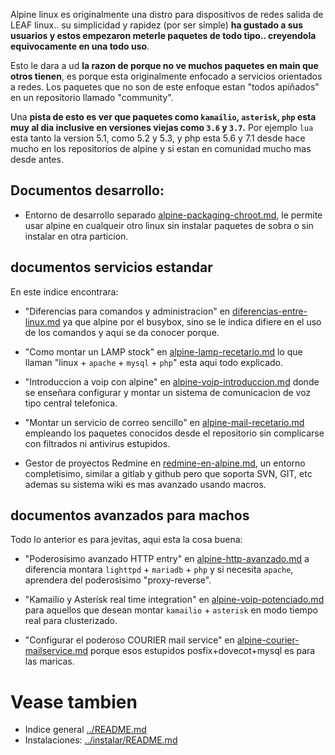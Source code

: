 Alpine linux es originalmente una distro para dispositivos de redes salida de LEAF linux.. 
su simplicidad y rapidez (por ser simple) **ha gustado a sus usuarios y 
estos empezaron meterle paquetes de todo tipo.. creyendola equivocamente en una todo uso**.

Esto le dara a ud **la razon de porque no ve muchos paquetes en main que otros tienen**, 
es porque esta originalmente enfocado a servicios orientados a redes. Los paquetes 
que no son de este enfoque estan "todos apiñados" en un repositorio llamado "community".

Una **pista de esto es ver que paquetes como `kamailio`, `asterisk`, `php` 
esta muy al dia inclusive en versiones viejas como `3.6` y `3.7`.** Por ejemplo 
`lua` esta tanto la version 5.1, como 5.2 y 5.3, y php esta 5.6 y 7.1 desde hace mucho 
en los repositorios de alpine y si estan en comunidad mucho mas desde antes.

## Documentos desarrollo:

* Entorno de desarrollo separado [alpine-packaging-chroot.md](alpine-packaging-chroot.md), 
le permite usar alpine en cualqueir otro linux sin instalar paquetes de sobra o sin instalar en otra particion.

## documentos servicios estandar

En este indice encontrara:

* "Diferencias para comandos y administracion" en [diferencias-entre-linux.md](diferencias-entre-linux.md) 
ya que alpine por el busybox, sino se le indica difiere en el uso de los comandos y aqui se da conocer porque.

* "Como montar un LAMP stock" en [alpine-lamp-recetario.md](alpine-lamp-recetario.md) 
lo que llaman "linux + `apache` + `mysql` + `php`" esta aqui todo explicado.

* "Introduccion a voip con alpine" en [alpine-voip-introduccion.md](alpine-voip-introduccion.md) 
donde se enseñara configurar y montar un sistema de comunicacion de voz tipo central telefonica.

* "Montar un servicio de correo sencillo" en [alpine-mail-recetario.md](alpine-mail-recetario.md) 
empleando los paquetes conocidos desde el repositorio sin complicarse con filtrados ni antivirus estupidos.

* Gestor de proyectos Redmine en [redmine-en-alpine.md](redmine-en-alpine.md), un entorno completisimo, 
similar a gitlab y github pero que soporta SVN, GIT, etc ademas su sistema wiki es mas avanzado usando macros.

## documentos avanzados para machos

Todo lo anterior es para jevitas, aqui esta la cosa buena:

* "Poderosisimo avanzado HTTP entry" en [alpine-http-avanzado.md](alpine-http-avanzado.md) 
a diferencia montara `lighttpd` + `mariadb` + `php` y si necesita `apache`, aprendera del poderosisimo "proxy-reverse".

* "Kamailio y Asterisk real time integration" en [alpine-voip-potenciado.md](alpine-voip-potenciado.md) 
para aquellos que desean montar `kamailio` + `asterisk` en modo tiempo real para clusterizado.

* "Configurar el poderoso COURIER mail service" en [alpine-courier-mailservice.md](alpine-courier-mailservice.md) 
porque esos estupidos posfix+dovecot+mysql es para las maricas.

# Vease tambien

* Indice general [../README.md](../README.md)
* Instalaciones: [../instalar/README.md](../instalar/README.md)
